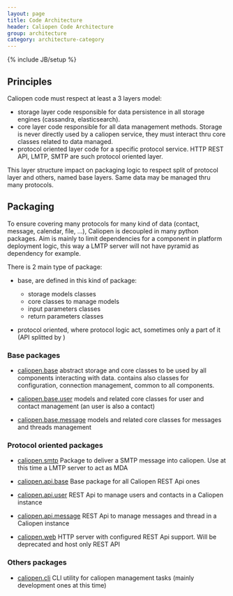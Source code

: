 ```yaml
---
layout: page
title: Code Architecture
header: Caliopen Code Architecture
group: architecture
category: architecture-category
---
```

{% include JB/setup %}

## Principles

Caliopen code must respect at least a 3 layers model:

* storage layer
    code responsible for data persistence in all storage engines (cassandra, elasticsearch).
* core layer
    code responsible for all data management methods. Storage is never directly used by
    a caliopen service, they must interact thru core classes related to data managed.
* protocol oriented layer
    code for a specific protocol service. HTTP REST API, LMTP, SMTP are such protocol oriented
    layer.

This layer structure impact on packaging logic to respect split of protocol layer and others, named
base layers. Same data may be managed thru many protocols.

## Packaging

To ensure covering many protocols for many kind of data (contact, message, calendar, file, ...),
Caliopen is decoupled in many python packages. Aim is mainly to limit dependencies for a component
in platform deployment logic, this way a LMTP server will not have pyramid as dependency for example.

There is 2 main type of package:

* base, are defined in this kind of package:
  * storage models classes
  * core classes to manage models
  * input parameters classes
  * return parameters classes

* protocol oriented, where protocol logic act, sometimes only a part of it (API splitted by )

### Base packages

- [caliopen.base](https://github.com/CaliOpen/caliopen.base)
    abstract storage and core classes to be used by all components interacting with data.
    contains also classes for configuration, connection management, common to all components.

- [caliopen.base.user](https://github.com/CaliOpen/caliopen.base.user)
    models and related core classes for user and contact management (an user is also a contact)

- [caliopen.base.message](https://github.com/CaliOpen/caliopen.base.message)
    models and related core classes for messages and threads management

### Protocol oriented packages

- [caliopen.smtp](https://github.com/CaliOpen/caliopen.smtp)
    Package to deliver a SMTP message into caliopen. Use at this time a LMTP server to act as MDA

- [caliopen.api.base](https://github.com/CaliOpen/caliopen.api.base)
    Base package for all Caliopen REST Api ones

- [caliopen.api.user](https://github.com/CaliOpen/caliopen.api.user)
    REST Api to manage users and contacts in a Caliopen instance

- [caliopen.api.message](https://github.com/CaliOpen/caliopen.api.message)
    REST Api to manage messages and thread in a Caliopen instance

- [caliopen.web](https://github.com/CaliOpen/caliopen.web)
    HTTP server with configured REST Api support. Will be deprecated and host only REST API

### Others packages

- [caliopen.cli](https://github.com/CaliOpen/caliopen.cli)
    CLI utility for caliopen management tasks (mainly development ones at this time)
